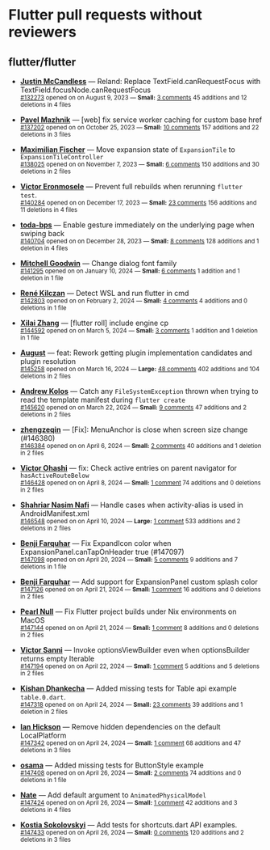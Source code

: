 # Flutter pull requests without reviewers

## flutter/flutter

* **[Justin McCandless](https://github.com/justinmc)** &mdash; Reland: Replace TextField.canRequestFocus with TextField.focusNode.canRequestFocus<br />
    <sub>[#132273](https://github.com/flutter/flutter/pull/132273) opened on on August 9, 2023 &mdash; **Small:** [3 comments](https://github.com/flutter/flutter/pull/132273) 45 additions and 12 deletions in 4 files</sub><br />

* **[Pavel Mazhnik](https://github.com/p-mazhnik)** &mdash; [web] fix service worker caching for custom base href<br />
    <sub>[#137202](https://github.com/flutter/flutter/pull/137202) opened on on October 25, 2023 &mdash; **Small:** [10 comments](https://github.com/flutter/flutter/pull/137202) 157 additions and 22 deletions in 3 files</sub><br />

* **[Maximilian Fischer](https://github.com/fischerscode)** &mdash; Move expansion state of `ExpansionTile` to `ExpansionTileController`<br />
    <sub>[#138025](https://github.com/flutter/flutter/pull/138025) opened on on November 7, 2023 &mdash; **Small:** [6 comments](https://github.com/flutter/flutter/pull/138025) 150 additions and 30 deletions in 2 files</sub><br />

* **[Victor Eronmosele](https://github.com/victoreronmosele)** &mdash; Prevent full rebuilds when rerunning `flutter test`.<br />
    <sub>[#140284](https://github.com/flutter/flutter/pull/140284) opened on on December 17, 2023 &mdash; **Small:** [23 comments](https://github.com/flutter/flutter/pull/140284) 156 additions and 11 deletions in 4 files</sub><br />

* **[toda-bps](https://github.com/toda-bps)** &mdash; Enable gesture immediately on the underlying page when swiping back<br />
    <sub>[#140704](https://github.com/flutter/flutter/pull/140704) opened on on December 28, 2023 &mdash; **Small:** [8 comments](https://github.com/flutter/flutter/pull/140704) 128 additions and 1 deletion in 4 files</sub><br />

* **[Mitchell Goodwin](https://github.com/MitchellGoodwin)** &mdash; Change dialog font family<br />
    <sub>[#141295](https://github.com/flutter/flutter/pull/141295) opened on on January 10, 2024 &mdash; **Small:** [6 comments](https://github.com/flutter/flutter/pull/141295) 1 addition and 1 deletion in 1 file</sub><br />

* **[René Kilczan](https://github.com/rekire)** &mdash; Detect WSL and run flutter in cmd<br />
    <sub>[#142803](https://github.com/flutter/flutter/pull/142803) opened on on February 2, 2024 &mdash; **Small:** [4 comments](https://github.com/flutter/flutter/pull/142803) 4 additions and 0 deletions in 1 file</sub><br />

* **[Xilai Zhang](https://github.com/XilaiZhang)** &mdash; [flutter roll] include engine cp<br />
    <sub>[#144592](https://github.com/flutter/flutter/pull/144592) opened on on March 5, 2024 &mdash; **Small:** [3 comments](https://github.com/flutter/flutter/pull/144592) 1 addition and 1 deletion in 1 file</sub><br />

* **[August](https://github.com/Gustl22)** &mdash; feat: Rework getting plugin implementation candidates and plugin resolution<br />
    <sub>[#145258](https://github.com/flutter/flutter/pull/145258) opened on on March 16, 2024 &mdash; **Large:** [48 comments](https://github.com/flutter/flutter/pull/145258) 402 additions and 104 deletions in 2 files</sub><br />

* **[Andrew Kolos](https://github.com/andrewkolos)** &mdash; Catch any `FileSystemException` thrown when trying to read the template manifest during `flutter create`<br />
    <sub>[#145620](https://github.com/flutter/flutter/pull/145620) opened on on March 22, 2024 &mdash; **Small:** [9 comments](https://github.com/flutter/flutter/pull/145620) 47 additions and 2 deletions in 2 files</sub><br />

* **[zhengzeqin](https://github.com/zeqinjie)** &mdash; [Fix]: MenuAnchor is close when screen size change (#146380)<br />
    <sub>[#146384](https://github.com/flutter/flutter/pull/146384) opened on on April 6, 2024 &mdash; **Small:** [2 comments](https://github.com/flutter/flutter/pull/146384) 40 additions and 1 deletion in 2 files</sub><br />

* **[Victor Ohashi](https://github.com/VictorOhashi)** &mdash; fix: Check active entries on parent navigator for `hasActiveRouteBelow`<br />
    <sub>[#146428](https://github.com/flutter/flutter/pull/146428) opened on on April 8, 2024 &mdash; **Small:** [1 comment](https://github.com/flutter/flutter/pull/146428) 74 additions and 0 deletions in 2 files</sub><br />

* **[Shahriar Nasim Nafi](https://github.com/SNNafi)** &mdash; Handle cases when activity-alias is used in AndroidManifest.xml<br />
    <sub>[#146548](https://github.com/flutter/flutter/pull/146548) opened on on April 10, 2024 &mdash; **Large:** [1 comment](https://github.com/flutter/flutter/pull/146548) 533 additions and 2 deletions in 2 files</sub><br />

* **[Benji Farquhar](https://github.com/BenjiFarquhar)** &mdash; Fix ExpandIcon color when ExpansionPanel.canTapOnHeader true (#147097)<br />
    <sub>[#147098](https://github.com/flutter/flutter/pull/147098) opened on on April 20, 2024 &mdash; **Small:** [5 comments](https://github.com/flutter/flutter/pull/147098) 9 additions and 7 deletions in 1 file</sub><br />

* **[Benji Farquhar](https://github.com/BenjiFarquhar)** &mdash; Add support for ExpansionPanel custom splash color<br />
    <sub>[#147126](https://github.com/flutter/flutter/pull/147126) opened on on April 21, 2024 &mdash; **Small:** [1 comment](https://github.com/flutter/flutter/pull/147126) 16 additions and 0 deletions in 2 files</sub><br />

* **[Pearl Null](https://github.com/asyncmeow)** &mdash; Fix Flutter project builds under Nix environments on MacOS<br />
    <sub>[#147144](https://github.com/flutter/flutter/pull/147144) opened on on April 21, 2024 &mdash; **Small:** [1 comment](https://github.com/flutter/flutter/pull/147144) 8 additions and 0 deletions in 2 files</sub><br />

* **[Victor Sanni](https://github.com/victorsanni)** &mdash; Invoke optionsViewBuilder even when optionsBuilder returns empty Iterable<br />
    <sub>[#147194](https://github.com/flutter/flutter/pull/147194) opened on on April 22, 2024 &mdash; **Small:** [1 comment](https://github.com/flutter/flutter/pull/147194) 5 additions and 5 deletions in 2 files</sub><br />

* **[Kishan Dhankecha](https://github.com/kishan-dhankecha)** &mdash; Added missing tests for Table api example `table.0.dart`.<br />
    <sub>[#147318](https://github.com/flutter/flutter/pull/147318) opened on on April 24, 2024 &mdash; **Small:** [23 comments](https://github.com/flutter/flutter/pull/147318) 39 additions and 1 deletion in 2 files</sub><br />

* **[Ian Hickson](https://github.com/Hixie)** &mdash; Remove hidden dependencies on the default LocalPlatform<br />
    <sub>[#147342](https://github.com/flutter/flutter/pull/147342) opened on on April 24, 2024 &mdash; **Small:** [1 comment](https://github.com/flutter/flutter/pull/147342) 68 additions and 47 deletions in 3 files</sub><br />

* **[osama](https://github.com/osama383)** &mdash; Added missing tests for ButtonStyle example<br />
    <sub>[#147408](https://github.com/flutter/flutter/pull/147408) opened on on April 26, 2024 &mdash; **Small:** [2 comments](https://github.com/flutter/flutter/pull/147408) 74 additions and 0 deletions in 1 file</sub><br />

* **[Nate](https://github.com/nate-thegrate)** &mdash; Add default argument to `AnimatedPhysicalModel`<br />
    <sub>[#147424](https://github.com/flutter/flutter/pull/147424) opened on on April 26, 2024 &mdash; **Small:** [1 comment](https://github.com/flutter/flutter/pull/147424) 42 additions and 3 deletions in 4 files</sub><br />

* **[Kostia Sokolovskyi](https://github.com/ksokolovskyi)** &mdash; Add tests for shortcuts.dart API examples.<br />
    <sub>[#147433](https://github.com/flutter/flutter/pull/147433) opened on on April 26, 2024 &mdash; **Small:** [0 comments](https://github.com/flutter/flutter/pull/147433) 120 additions and 2 deletions in 3 files</sub><br />

